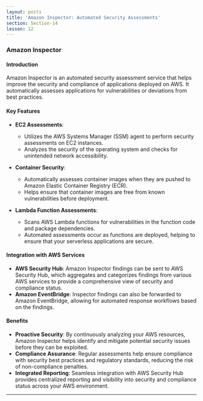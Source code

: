 ```yaml
---
layout: posts
title: 'Amazon Inspector: Automated Security Assessments'
section: Section-14
lesson: 12
---
```


### Amazon Inspector

#### Introduction

Amazon Inspector is an automated security assessment service that helps improve the security and compliance of applications deployed on AWS. It automatically assesses applications for vulnerabilities or deviations from best practices.

<!-- pagebreak -->

#### Key Features

- **EC2 Assessments**:

  - Utilizes the AWS Systems Manager (SSM) agent to perform security assessments on EC2 instances.
  - Analyzes the security of the operating system and checks for unintended network accessibility.

- **Container Security**:

  - Automatically assesses container images when they are pushed to Amazon Elastic Container Registry (ECR).
  - Helps ensure that container images are free from known vulnerabilities before deployment.

- **Lambda Function Assessments**:
  - Scans AWS Lambda functions for vulnerabilities in the function code and package dependencies.
  - Automated assessments occur as functions are deployed, helping to ensure that your serverless applications are secure.
  <!-- pagebreak -->

#### Integration with AWS Services

- **AWS Security Hub**: Amazon Inspector findings can be sent to AWS Security Hub, which aggregates and categorizes findings from various AWS services to provide a comprehensive view of security and compliance status.
- **Amazon EventBridge**: Inspector findings can also be forwarded to Amazon EventBridge, allowing for automated response workflows based on the findings.
<!-- pagebreak -->

#### Benefits

- **Proactive Security**: By continuously analyzing your AWS resources, Amazon Inspector helps identify and mitigate potential security issues before they can be exploited.
- **Compliance Assurance**: Regular assessments help ensure compliance with security best practices and regulatory standards, reducing the risk of non-compliance penalties.
- **Integrated Reporting**: Seamless integration with AWS Security Hub provides centralized reporting and visibility into security and compliance status across your AWS environment.

---
